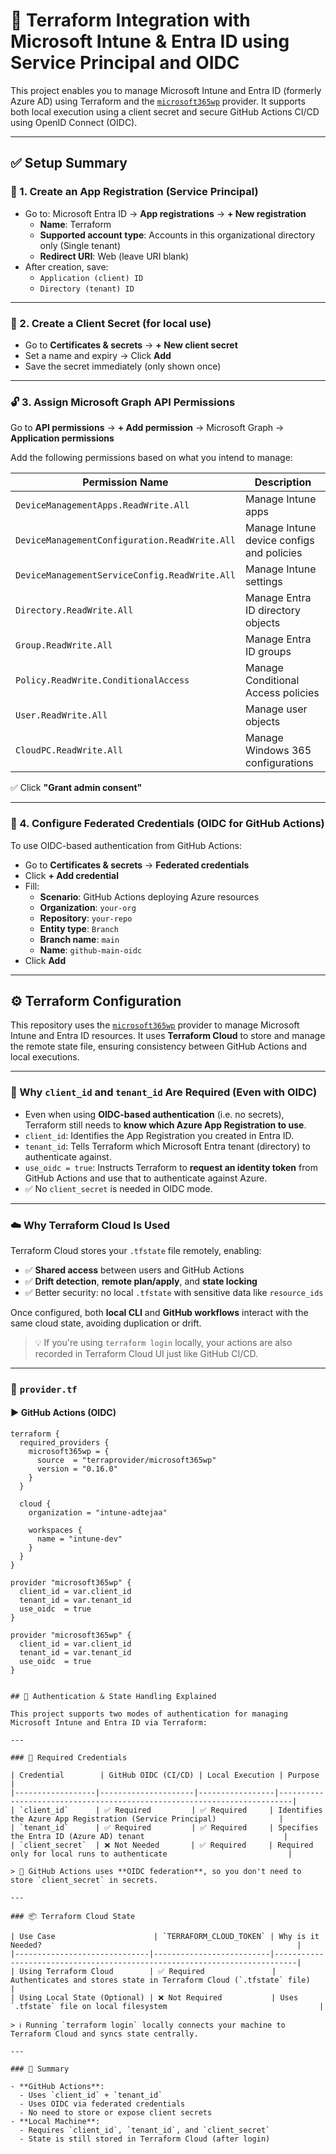 # 🚀 Terraform Integration with Microsoft Intune & Entra ID using Service Principal and OIDC

This project enables you to manage Microsoft Intune and Entra ID (formerly Azure AD) using Terraform and the [`microsoft365wp`](https://registry.terraform.io/providers/terraprovider/microsoft365wp/latest/docs) provider. It supports both local execution using a client secret and secure GitHub Actions CI/CD using OpenID Connect (OIDC).

---

## ✅ Setup Summary

### 🔐 1. Create an App Registration (Service Principal)

- Go to: Microsoft Entra ID → **App registrations** → **+ New registration**
  - **Name**: Terraform
  - **Supported account type**: Accounts in this organizational directory only (Single tenant)
  - **Redirect URI**: Web (leave URI blank)
- After creation, save:
  - `Application (client) ID`
  - `Directory (tenant) ID`

---

### 🔑 2. Create a Client Secret (for local use)

- Go to **Certificates & secrets** → **+ New client secret**
- Set a name and expiry → Click **Add**
- Save the secret immediately (only shown once)

---

### 🔓 3. Assign Microsoft Graph API Permissions

Go to **API permissions** → **+ Add permission** → Microsoft Graph → **Application permissions**

Add the following permissions based on what you intend to manage:

| Permission Name                                  | Description                                   |
|--------------------------------------------------|-----------------------------------------------|
| `DeviceManagementApps.ReadWrite.All`             | Manage Intune apps                            |
| `DeviceManagementConfiguration.ReadWrite.All`    | Manage Intune device configs and policies     |
| `DeviceManagementServiceConfig.ReadWrite.All`    | Manage Intune settings                        |
| `Directory.ReadWrite.All`                        | Manage Entra ID directory objects             |
| `Group.ReadWrite.All`                            | Manage Entra ID groups                        |
| `Policy.ReadWrite.ConditionalAccess`             | Manage Conditional Access policies            |
| `User.ReadWrite.All`                             | Manage user objects                           |
| `CloudPC.ReadWrite.All`                          | Manage Windows 365 configurations             |

✅ Click **"Grant admin consent"**

---

### 🔁 4. Configure Federated Credentials (OIDC for GitHub Actions)

To use OIDC-based authentication from GitHub Actions:

- Go to **Certificates & secrets** → **Federated credentials**
- Click **+ Add credential**
- Fill:
  - **Scenario**: GitHub Actions deploying Azure resources
  - **Organization**: `your-org`
  - **Repository**: `your-repo`
  - **Entity type**: `Branch`
  - **Branch name**: `main`
  - **Name**: `github-main-oidc`
- Click **Add**

---

## ⚙️ Terraform Configuration

This repository uses the [`microsoft365wp`](https://registry.terraform.io/providers/terraprovider/microsoft365wp/latest) provider to manage Microsoft Intune and Entra ID resources. It uses **Terraform Cloud** to store and manage the remote state file, ensuring consistency between GitHub Actions and local executions.

---

### 📌 Why `client_id` and `tenant_id` Are Required (Even with OIDC)

- Even when using **OIDC-based authentication** (i.e. no secrets), Terraform still needs to **know which Azure App Registration to use**.
- `client_id`: Identifies the App Registration you created in Entra ID.
- `tenant_id`: Tells Terraform which Microsoft Entra tenant (directory) to authenticate against.
- `use_oidc = true`: Instructs Terraform to **request an identity token** from GitHub Actions and use that to authenticate against Azure.
- ✅ No `client_secret` is needed in OIDC mode.

---

### ☁️ Why Terraform Cloud Is Used

Terraform Cloud stores your `.tfstate` file remotely, enabling:

- ✅ **Shared access** between users and GitHub Actions
- ✅ **Drift detection**, **remote plan/apply**, and **state locking**
- ✅ Better security: no local `.tfstate` with sensitive data like `resource_ids`

Once configured, both **local CLI** and **GitHub workflows** interact with the same cloud state, avoiding duplication or drift.

> 💡 If you're using `terraform login` locally, your actions are also recorded in Terraform Cloud UI just like GitHub CI/CD.

---

### 🔧 `provider.tf`

#### ▶️ GitHub Actions (OIDC)

```hcl
terraform {
  required_providers {
    microsoft365wp = {
      source  = "terraprovider/microsoft365wp"
      version = "0.16.0"
    }
  }

  cloud {
    organization = "intune-adtejaa"

    workspaces {
      name = "intune-dev"
    }
  }
}

provider "microsoft365wp" {
  client_id = var.client_id
  tenant_id = var.tenant_id
  use_oidc  = true
}

provider "microsoft365wp" {
  client_id = var.client_id
  tenant_id = var.tenant_id
  use_oidc  = true
}


## 🔐 Authentication & State Handling Explained

This project supports two modes of authentication for managing Microsoft Intune and Entra ID via Terraform:

---

### 🔑 Required Credentials

| Credential        | GitHub OIDC (CI/CD) | Local Execution | Purpose                                                                 |
|------------------|---------------------|-----------------|-------------------------------------------------------------------------|
| `client_id`      | ✅ Required         | ✅ Required     | Identifies the Azure App Registration (Service Principal)              |
| `tenant_id`      | ✅ Required         | ✅ Required     | Specifies the Entra ID (Azure AD) tenant                               |
| `client_secret`  | ❌ Not Needed       | ✅ Required     | Required only for local runs to authenticate                           |

> 🔸 GitHub Actions uses **OIDC federation**, so you don't need to store `client_secret` in secrets.

---

### 📦 Terraform Cloud State

| Use Case                      | `TERRAFORM_CLOUD_TOKEN` | Why is it Needed?                                                         |
|------------------------------|--------------------------|---------------------------------------------------------------------------|
| Using Terraform Cloud        | ✅ Required               | Authenticates and stores state in Terraform Cloud (`.tfstate` file)       |
| Using Local State (Optional) | ❌ Not Required           | Uses `.tfstate` file on local filesystem                                  |

> ℹ️ Running `terraform login` locally connects your machine to Terraform Cloud and syncs state centrally.

---

### 🤝 Summary

- **GitHub Actions**:
  - Uses `client_id` + `tenant_id`
  - Uses OIDC via federated credentials
  - No need to store or expose client secrets
- **Local Machine**:
  - Requires `client_id`, `tenant_id`, and `client_secret`
  - State is still stored in Terraform Cloud (after login)



